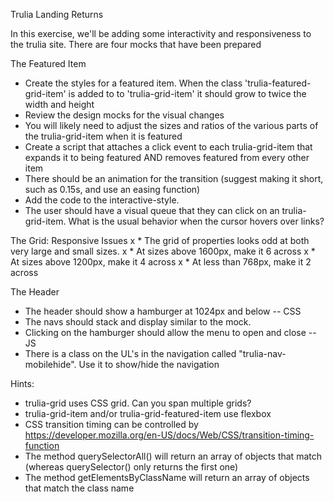 Trulia Landing Returns

In this exercise, we'll be adding some interactivity and responsiveness to the trulia site.  There are four mocks that have been prepared

The Featured Item
* Create the styles for a featured item. When the class 'trulia-featured-grid-item' is added to to 'trulia-grid-item' it should grow to twice the width and height 
    <!-- add click function to trigger featured grid-->
* Review the design mocks for the visual changes
* You will likely need to adjust the sizes and ratios of the various parts of the trulia-grid-item when it is featured
* Create a script that attaches a click event to each trulia-grid-item that expands it to being featured AND removes featured from every other item
* There should be an animation for the transition (suggest making it short, such as 0.15s, and use an easing function)
* Add the code to the interactive-style.
* The user should have a visual queue that they can click on an trulia-grid-item. What is the usual behavior when the cursor hovers over links?

The Grid: Responsive Issues
x * The grid of properties looks odd at both very large and small sizes.
x * At sizes above 1600px, make it 6 across
x * At sizes above 1200px, make it 4 across
x * At less than 768px, make it 2 across 

The Header
* The header should show a hamburger at 1024px and below -- CSS
* The navs should stack and display similar to the mock.
* Clicking on the hamburger should allow the menu to open and close -- JS
* There is a class on the UL's in the navigation called "trulia-nav-mobilehide".  Use it to show/hide the navigation





Hints:
* trulia-grid uses CSS grid.  Can you span multiple grids?
* trulia-grid-item and/or trulia-grid-featured-item use flexbox
* CSS transition timing can be controlled by https://developer.mozilla.org/en-US/docs/Web/CSS/transition-timing-function
* The method querySelectorAll() will return an array of objects that match (whereas querySelector() only returns the first one)
* The method getElementsByClassName will return an array of objects that match the class name


